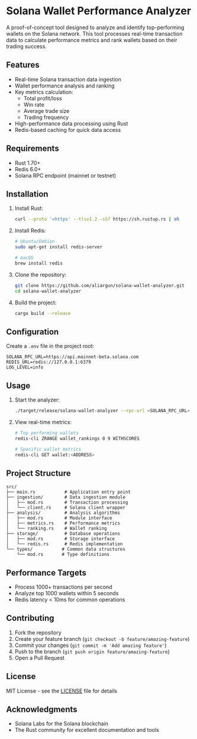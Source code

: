 # Solana Wallet Performance Analyzer

A proof-of-concept tool designed to analyze and identify top-performing wallets on the Solana network. This tool processes real-time transaction data to calculate performance metrics and rank wallets based on their trading success.

## Features

- Real-time Solana transaction data ingestion
- Wallet performance analysis and ranking
- Key metrics calculation:
  - Total profit/loss
  - Win rate
  - Average trade size
  - Trading frequency
- High-performance data processing using Rust
- Redis-based caching for quick data access

## Requirements

- Rust 1.70+
- Redis 6.0+
- Solana RPC endpoint (mainnet or testnet)

## Installation

1. Install Rust:
   ```bash
   curl --proto '=https' --tlsv1.2 -sSf https://sh.rustup.rs | sh
   ```

2. Install Redis:
   ```bash
   # Ubuntu/Debian
   sudo apt-get install redis-server

   # macOS
   brew install redis
   ```

3. Clone the repository:
   ```bash
   git clone https://github.com/aliargun/solana-wallet-analyzer.git
   cd solana-wallet-analyzer
   ```

4. Build the project:
   ```bash
   cargo build --release
   ```

## Configuration

Create a `.env` file in the project root:

```env
SOLANA_RPC_URL=https://api.mainnet-beta.solana.com
REDIS_URL=redis://127.0.0.1:6379
LOG_LEVEL=info
```

## Usage

1. Start the analyzer:
   ```bash
   ./target/release/solana-wallet-analyzer --rpc-url <SOLANA_RPC_URL>
   ```

2. View real-time metrics:
   ```bash
   # Top performing wallets
   redis-cli ZRANGE wallet_rankings 0 9 WITHSCORES

   # Specific wallet metrics
   redis-cli GET wallet:<ADDRESS>
   ```

## Project Structure

```
src/
├── main.rs           # Application entry point
├── ingestion/        # Data ingestion module
│   ├── mod.rs        # Transaction processing
│   └── client.rs     # Solana client wrapper
├── analysis/         # Analysis algorithms
│   ├── mod.rs        # Module interface
│   ├── metrics.rs    # Performance metrics
│   └── ranking.rs    # Wallet ranking
├── storage/          # Database operations
│   ├── mod.rs        # Storage interface
│   └── redis.rs      # Redis implementation
└── types/           # Common data structures
    └── mod.rs       # Type definitions
```

## Performance Targets

- Process 1000+ transactions per second
- Analyze top 1000 wallets within 5 seconds
- Redis latency < 10ms for common operations

## Contributing

1. Fork the repository
2. Create your feature branch (`git checkout -b feature/amazing-feature`)
3. Commit your changes (`git commit -m 'Add amazing feature'`)
4. Push to the branch (`git push origin feature/amazing-feature`)
5. Open a Pull Request

## License

MIT License - see the [LICENSE](LICENSE) file for details

## Acknowledgments

- Solana Labs for the Solana blockchain
- The Rust community for excellent documentation and tools